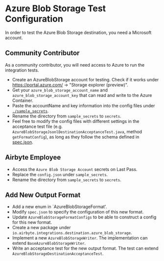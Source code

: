 # Azure Blob Storage Test Configuration

In order to test the Azure Blob Storage destination, you need a Microsoft account.

## Community Contributor

As a community contributor, you will need access to Azure to run the integration tests.

- Create an AzureBlobStorage account for testing. Check if it works under https://portal.azure.com/ -> "Storage explorer (preview)".
- Get your `azure_blob_storage_account_name` and `azure_blob_storage_account_key` that can read and write to the Azure Container.
- Paste the accountName and key information into the config files under [`./sample_secrets`](secrets).
- Rename the directory from `sample_secrets` to `secrets`.
- Feel free to modify the config files with different settings in the acceptance test file (e.g. `AzureBlobStorageJsonlDestinationAcceptanceTest.java`, method `getFormatConfig`), as long as they follow the schema defined in [spec.json](src/main/resources/spec.json).

## Airbyte Employee
- Access the `Azure Blob Storage Account` secrets on Last Pass.
- Replace the `config.json` under `sample_secrets`.
- Rename the directory from `sample_secrets` to `secrets`.

## Add New Output Format
- Add a new enum in `AzureBlobStorageFormat'.
- Modify `spec.json` to specify the configuration of this new format.
- Update `AzureBlobStorageFormatConfigs` to be able to construct a config for this new format.
- Create a new package under `io.airbyte.integrations.destination.azure_blob_storage`.
- Implement a new `AzureBlobStorageWriter`. The implementation can extend `BaseAzureBlobStorageWriter`.
- Write an acceptance test for the new output format. The test can extend `AzureBlobStorageDestinationAcceptanceTest`.
